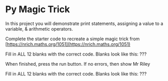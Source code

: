 # Py Magic Trick
In this project you will demonstrate print statements, assigning a value to a variable, & arithmetic operators.

Complete the starter code to recreate a simple magic trick from [https://nrich.maths.org/1051](https://nrich.maths.org/1051)

Fill in ALL 12 blanks with the correct code. Blanks look like this: ??? 

When finished, press the run button. If no errors, then show Mr Riley


Fill in ALL 12 blanks with the correct code.
Blanks look like this: ???

